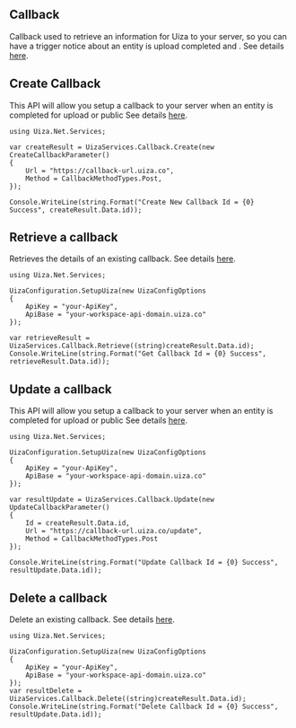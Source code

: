 ## Callback
Callback used to retrieve an information for Uiza to your server, so you can have a trigger notice about an entity is upload completed and .
See details [here](https://docs.uiza.io/#callback).

## Create Callback
This API will allow you setup a callback to your server when an entity is completed for upload or public
See details [here](https://docs.uiza.io/#create-a-callback).

```Cshard
using Uiza.Net.Services;

var createResult = UizaServices.Callback.Create(new CreateCallbackParameter()
{
    Url = "https://callback-url.uiza.co",
    Method = CallbackMethodTypes.Post,
});

Console.WriteLine(string.Format("Create New Callback Id = {0} Success", createResult.Data.id));
```

## Retrieve a callback
Retrieves the details of an existing callback.
See details [here](https://docs.uiza.io/#retrieve-a-callback).

```Cshard
using Uiza.Net.Services;

UizaConfiguration.SetupUiza(new UizaConfigOptions
{
	ApiKey = "your-ApiKey",
	ApiBase = "your-workspace-api-domain.uiza.co"
});

var retrieveResult = UizaServices.Callback.Retrieve((string)createResult.Data.id);
Console.WriteLine(string.Format("Get Callback Id = {0} Success", retrieveResult.Data.id));
```

## Update a callback
This API will allow you setup a callback to your server when an entity is completed for upload or public
See details [here](https://docs.uiza.io/#update-a-callback).

```Cshard
using Uiza.Net.Services;

UizaConfiguration.SetupUiza(new UizaConfigOptions
{
	ApiKey = "your-ApiKey",
	ApiBase = "your-workspace-api-domain.uiza.co"
});

var resultUpdate = UizaServices.Callback.Update(new UpdateCallbackParameter()
{
    Id = createResult.Data.id,
    Url = "https://callback-url.uiza.co/update",
    Method = CallbackMethodTypes.Post
});

Console.WriteLine(string.Format("Update Callback Id = {0} Success", resultUpdate.Data.id));
```

## Delete a callback
Delete an existing callback.
See details [here](https://docs.uiza.io/#delete-a-callback).

```Cshard
using Uiza.Net.Services;

UizaConfiguration.SetupUiza(new UizaConfigOptions
{
	ApiKey = "your-ApiKey",
	ApiBase = "your-workspace-api-domain.uiza.co"
});
var resultDelete = UizaServices.Callback.Delete((string)createResult.Data.id);
Console.WriteLine(string.Format("Delete Callback Id = {0} Success", resultUpdate.Data.id));
```




